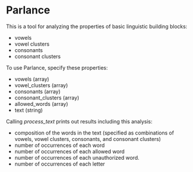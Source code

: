 Parlance
========

This is a tool for analyzing the properties of basic linguistic building blocks:
- vowels
- vowel clusters
- consonants
- consonant clusters

To use Parlance, specify these properties:
- vowels (array)
- vowel_clusters (array)
- consonants (array)
- consonant_clusters (array)
- allowed_words (array)
- text (string)

Calling _process_text_ prints out results including this analysis:
- composition of the words in the text (specified as combinations of vowels, vowel clusters, consonants, and consonant clusters)
- number of occurrences of each word
- number of occurrences of each allowed word
- number of occurrences of each unauthorized word.
- number of occurrences of each letter
